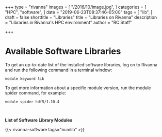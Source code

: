 +++
type = "rivanna"
images = [
  "/2016/10/image.jpg",
]
categories = [
  "HPC",
  "software",
]
date = "2019-06-23T08:37:46-05:00"
tags = [
  "lib",
]
draft = false
shorttitle = "Libraries"
title = "Libraries on Rivanna"
description = "Libraries in Rivanna's HPC environment"
author = "RC Staff"

+++

# Available Software Libraries

To get an up-to-date list of the installed software libraries, log on to Rivanna and run the following command in a terminal window:
```
module keyword lib
```

To get more information about a specific module version, run the module spider command, for example:
```
module spider hdf5/1.10.4
```

<br>

**List of Software Library Modules**

{{< rivanna-software tags="numlib"  >}}
